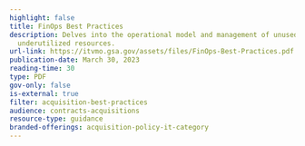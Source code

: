 ```yaml
---
highlight: false
title: FinOps Best Practices
description: Delves into the operational model and management of unused or
  underutilized resources.
url-link: https://itvmo.gsa.gov/assets/files/FinOps-Best-Practices.pdf
publication-date: March 30, 2023
reading-time: 30
type: PDF
gov-only: false
is-external: true
filter: acquisition-best-practices
audience: contracts-acquisitions
resource-type: guidance
branded-offerings: acquisition-policy-it-category
---
```

